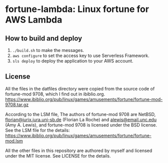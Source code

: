 # fortune-lambda: Linux fortune for AWS Lambda

## How to build and deploy

1. `./build.sh` to make the messages.
2. `aws configure` to set the access key to use Serverless Framework.
3. `sls deploy` to deploy the application to your AWS account.

## License

All the files in the datfiles directory were copied from the source code of
fortune-mod 9708, which I find out in ibiblio.org.
https://www.ibiblio.org/pub/linux/games/amusements/fortune/fortune-mod-9708.tar.gz

According to the LSM file, The authors of fortune-mod 9708 are NetBSD,
florian@jurix.jura.uni-sb.de (Florian La Roche) and alewis@email.unc.edu
(Amy A. Lewis), and fortune-mod 9708 is licensed under the BSD license. See the
LSM file for the details:
https://www.ibiblio.org/pub/linux/games/amusements/fortune/fortune-mod.lsm

All the other files in this repository are authored by myself and licensed under
the MIT license. See LICENSE for the details.
